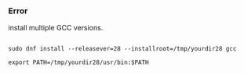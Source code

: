 
### Error


install multiple GCC versions.
```

sudo dnf install --releasever=28 --installroot=/tmp/yourdir28 gcc

export PATH=/tmp/yourdir28/usr/bin:$PATH

```

